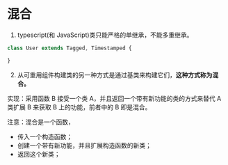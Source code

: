 # 混合

1. typescript(和 JavaScript)类只能严格的单继承，不能多重继承。

```ts
class User extends Tagged, Timestamped {

}
```

2. 从可重用组件构建类的另一种方式是通过基类来构建它们，**这种方式称为混合。**

实现：采用函数 B 接受一个类 A，并且返回一个带有新功能的类的方式来替代 A 类扩展 B 来获取 B 上的功能，前者中的 B 即是混合。

注意：混合是一个函数，

- 传入一个构造函数；
- 创建一个带有新功能，并且扩展构造函数的新类；
- 返回这个新类；
